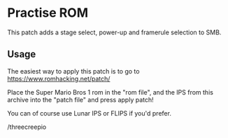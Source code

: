 Practise ROM
============

This patch adds a stage select, power-up and framerule selection to SMB.

Usage
-----

The easiest way to apply this patch is to go to https://www.romhacking.net/patch/

Place the Super Mario Bros 1 rom in the "rom file", and the IPS from this archive into the "patch file" and press apply patch!

You can of course use Lunar IPS or FLIPS if you'd prefer.

/threecreepio
